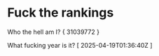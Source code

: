 # Fuck the rankings

Who the hell am I?
{ 31039772 }

What fucking year is it?
[ 2025-04-19T01:36:40Z ]
